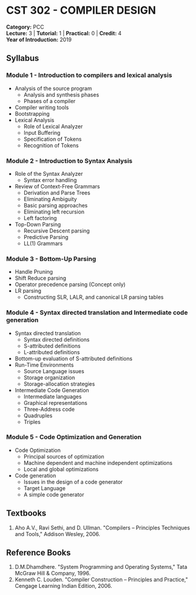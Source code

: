 # CST 302 - COMPILER DESIGN

**Category:** PCC  
**Lecture:** 3 | **Tutorial:** 1 | **Practical:** 0 | **Credit:** 4  
**Year of Introduction:** 2019

## Syllabus

### Module 1 - Introduction to compilers and lexical analysis
- Analysis of the source program
  - Analysis and synthesis phases
  - Phases of a compiler
- Compiler writing tools
- Bootstrapping
- Lexical Analysis
  - Role of Lexical Analyzer
  - Input Buffering
  - Specification of Tokens
  - Recognition of Tokens

### Module 2 - Introduction to Syntax Analysis
- Role of the Syntax Analyzer
  - Syntax error handling
- Review of Context-Free Grammars
  - Derivation and Parse Trees
  - Eliminating Ambiguity
  - Basic parsing approaches
  - Eliminating left recursion
  - Left factoring
- Top-Down Parsing
  - Recursive Descent parsing
  - Predictive Parsing
  - LL(1) Grammars

### Module 3 - Bottom-Up Parsing
- Handle Pruning
- Shift Reduce parsing
- Operator precedence parsing (Concept only)
- LR parsing
  - Constructing SLR, LALR, and canonical LR parsing tables

### Module 4 - Syntax directed translation and Intermediate code generation
- Syntax directed translation
  - Syntax directed definitions
  - S-attributed definitions
  - L-attributed definitions
- Bottom-up evaluation of S-attributed definitions
- Run-Time Environments
  - Source Language issues
  - Storage organization
  - Storage-allocation strategies
- Intermediate Code Generation
  - Intermediate languages
  - Graphical representations
  - Three-Address code
  - Quadruples
  - Triples

### Module 5 - Code Optimization and Generation
- Code Optimization
  - Principal sources of optimization
  - Machine dependent and machine independent optimizations
  - Local and global optimizations
- Code generation
  - Issues in the design of a code generator
  - Target Language
  - A simple code generator

## Textbooks
1. Aho A.V., Ravi Sethi, and D. Ullman. "Compilers – Principles Techniques and Tools," Addison Wesley, 2006.

## Reference Books
1. D.M.Dhamdhere. "System Programming and Operating Systems," Tata McGraw Hill & Company, 1996.
2. Kenneth C. Louden. "Compiler Construction – Principles and Practice," Cengage Learning Indian Edition, 2006.

